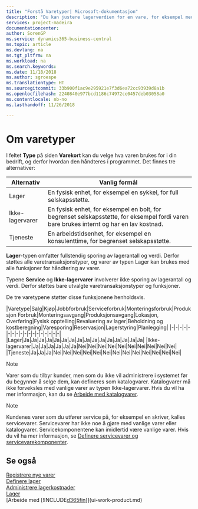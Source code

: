 ```yaml
---
title: "Forstå Varetyper| Microsoft-dokumentasjon"
description: "Du kan justere lagerverdien for en vare, for eksempel med lagermetoden FIFO eller Gjennomsnitt, når varekost endres av andre årsaker enn transaksjoner."
services: project-madeira
documentationcenter: 
author: SorenGP
ms.service: dynamics365-business-central
ms.topic: article
ms.devlang: na
ms.tgt_pltfrm: na
ms.workload: na
ms.search.keywords: 
ms.date: 11/18/2018
ms.author: sgroespe
ms.translationtype: HT
ms.sourcegitcommit: 33b900f1ac9e295921e7f3d6ea72cc93939d8a1b
ms.openlocfilehash: 2240840e977bcd1186c74972ce0457deb03058a0
ms.contentlocale: nb-no
ms.lasthandoff: 11/26/2018

---
```

# <a name="about-item-types"></a>Om varetyper
I feltet **Type** på siden **Varekort** kan du velge hva varen brukes for i din bedrift, og derfor hvordan den håndteres i programmet. Det finnes tre alternativer:

|Alternativ|Vanlig formål|
|------|-----------|
|Lager|En fysisk enhet, for eksempel en sykkel, for full selskapsstøtte.|
|Ikke-lagervarer|En fysisk enhet, for eksempel en bolt, for begrenset selskapsstøtte, for eksempel fordi varen bare brukes internt og har en lav kostnad.|
|Tjeneste|En arbeidstidsenhet, for eksempel en konsulenttime, for begrenset selskapsstøtte.|

**Lager**-typen omfatter fullstendig sporing av lagerantall og verdi. Derfor støttes alle varetransaksjonstyper, og varer av typen Lager kan brukes med alle funksjoner for håndtering av varer.

Typene **Service** og **Ikke-lagervarer** involverer ikke sporing av lagerantall og verdi. Derfor støttes bare utvalgte varetransaksjonstyper og funksjoner.

De tre varetypene støtter disse funksjonene henholdsvis.

|Varetype|Salg|Kjøp|Jobbforbruk|Serviceforbruk|Monteringsforbruk|Produksjon Forbruk|Monteringsavgang|Produksjonsavgang|Lokasjon, Overføring|Fysisk opptelling|Revaluering av lager|Beholdning og kostberegning|Varesporing|Reservasjon|Lagerstyring|Planlegging|
|-|-|-|-|-|-|-|-|-|-|-|-|-|-|-|-|-|-|
|Lager|Ja|Ja|Ja|Ja|Ja|Ja|Ja|Ja|Ja|Ja|Ja|Ja|Ja|Ja|Ja|Ja|
|Ikke-lagervarer|Ja|Ja|Ja|Ja|Ja|Ja|Nei|Nei|Nei|Nei|Nei|Nei|Nei|Nei|Nei|Nei|
|Tjeneste|Ja|Ja|Ja|Nei|Nei|Nei|Nei|Nei|Nei|Nei|Nei|Nei|Nei|Nei|Nei|Nei|

> [!NOTE]
> Varer som du tilbyr kunder, men som du ikke vil administrere i systemet før du begynner å selge dem, kan defineres som katalogvarer. Katalogvarer må ikke forveksles med vanlige varer av typen Ikke-lagervarer. Hvis du vil ha mer informasjon, kan du se [Arbeide med katalogvarer](inventory-how-work-nonstock-items.md).

> [!NOTE]
> Kundenes varer som du utfører service på, for eksempel en skriver, kalles servicevarer. Servicevarer har ikke noe å gjøre med vanlige varer eller katalogvarer. Servicekomponentene kan imidlertid være vanlige varer. Hvis du vil ha mer informasjon, se [Definere servicevarer og servicevarekomponenter](service-how-setup-service-items.md).

## <a name="see-also"></a>Se også
[Registrere nye varer](inventory-how-register-new-items.md)  
[Definere lager](inventory-setup-inventory.md)  
[Administrere lagerkostnader](finance-manage-inventory-costs.md)  
[Lager](inventory-manage-inventory.md)  
[Arbeide med [!INCLUDE[d365fin](includes/d365fin_md.md)]](ui-work-product.md)

